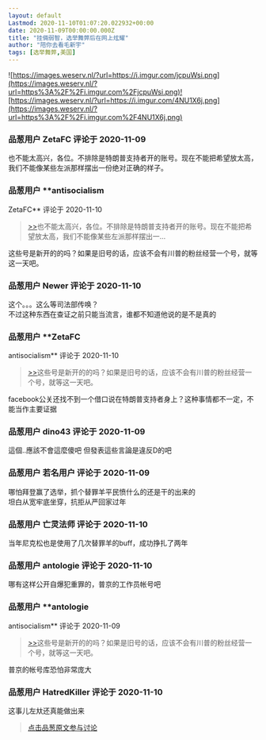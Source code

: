 ```yaml
---
layout: default
Lastmod: 2020-11-10T01:07:20.022932+00:00
date: 2020-11-09T00:00:00.000Z
title: "挂倆弱智，选举舞弊后在网上炫耀"
author: "陪你去看毛新宇"
tags: [选举舞弊,美国]
---
```


![https://images.weserv.nl/?url=https://i.imgur.com/jcpuWsi.png](https://images.weserv.nl/?url=https%3A%2F%2Fi.imgur.com%2FjcpuWsi.png)![https://images.weserv.nl/?url=https://i.imgur.com/4NU1X6j.png](https://images.weserv.nl/?url=https%3A%2F%2Fi.imgur.com%2F4NU1X6j.png)

            
### 品葱用户 **ZetaFC** 评论于 2020-11-09
        
也不能太高兴，各位。不排除是特朗普支持者开的账号。现在不能把希望放太高，我们不能像某些左派那样摆出一份绝对正确的样子。
        


            
### 品葱用户 **antisocialism 
ZetaFC** 评论于 2020-11-10
        
> [\>>]( "/article/item_id-539969#")也不能太高兴，各位。不排除是特朗普支持者开的账号。现在不能把希望放太高，我们不能像某些左派那样摆出一...

  
  
这些号是新开的的吗？如果是旧号的话，应该不会有川普的粉丝经营一个号，就等这一天吧。
        


            
### 品葱用户 **Newer** 评论于 2020-11-10
        
这个。。。这么等司法部传唤？  
不过这种东西在查证之前只能当流言，谁都不知道他说的是不是真的
        


            
### 品葱用户 **ZetaFC 
antisocialism** 评论于 2020-11-10
        
> [\>>]( "/article/item_id-539986#")这些号是新开的的吗？如果是旧号的话，应该不会有川普的粉丝经营一个号，就等这一天吧。

  
  
facebook公关还找不到一个借口说在特朗普支持者身上？这种事情都不一定，不能当作主要证据
        


            
### 品葱用户 **dino43** 评论于 2020-11-09
        
這個..應該不會這麼傻吧 但發表這些言論是違反D的吧
        


            
### 品葱用户 **若名用户** 评论于 2020-11-09
        
哪怕拜登赢了选举，抓个替罪羊平民愤什么的还是干的出来的  
坦白从宽牢底坐穿，抗拒从严回家过年
        


            
### 品葱用户 **亡灵法师** 评论于 2020-11-10
        
当年尼克松也是使用了几次替罪羊的buff，成功挣扎了两年
        


            
### 品葱用户 **antologie** 评论于 2020-11-10
        
哪有这样公开自爆犯重罪的，普京的工作员帐号吧
        


            
### 品葱用户 **antologie 
antisocialism** 评论于 2020-11-09
        
> [\>>]( "/article/item_id-539986#")这些号是新开的的吗？如果是旧号的话，应该不会有川普的粉丝经营一个号，就等这一天吧。

  
普京的帐号库恐怕非常庞大
        


            
### 品葱用户 **HatredKiller** 评论于 2020-11-10
        
这事儿左夶还真能做出来
        






> [点击品葱原文参与讨论](https://pincong.rocks/article/26112)

